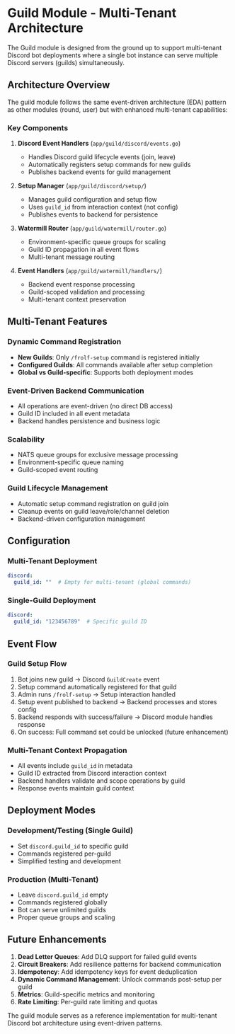 # Guild Module - Multi-Tenant Architecture

The Guild module is designed from the ground up to support multi-tenant Discord bot deployments where a single bot instance can serve multiple Discord servers (guilds) simultaneously.

## Architecture Overview

The guild module follows the same event-driven architecture (EDA) pattern as other modules (round, user) but with enhanced multi-tenant capabilities:

### Key Components

1. **Discord Event Handlers** (`app/guild/discord/events.go`)
   - Handles Discord guild lifecycle events (join, leave)
   - Automatically registers setup commands for new guilds
   - Publishes backend events for guild management

2. **Setup Manager** (`app/guild/discord/setup/`)
   - Manages guild configuration and setup flow
   - Uses `guild_id` from interaction context (not config)
   - Publishes events to backend for persistence

3. **Watermill Router** (`app/guild/watermill/router.go`)
   - Environment-specific queue groups for scaling
   - Guild ID propagation in all event flows
   - Multi-tenant message routing

4. **Event Handlers** (`app/guild/watermill/handlers/`)
   - Backend event response processing
   - Guild-scoped validation and processing
   - Multi-tenant context preservation

## Multi-Tenant Features

### Dynamic Command Registration
- **New Guilds**: Only `/frolf-setup` command is registered initially
- **Configured Guilds**: All commands available after setup completion
- **Global vs Guild-specific**: Supports both deployment modes

### Event-Driven Backend Communication
- All operations are event-driven (no direct DB access)
- Guild ID included in all event metadata
- Backend handles persistence and business logic

### Scalability
- NATS queue groups for exclusive message processing
- Environment-specific queue naming
- Guild-scoped event routing

### Guild Lifecycle Management
- Automatic setup command registration on guild join
- Cleanup events on guild leave/role/channel deletion
- Backend-driven configuration management

## Configuration

### Multi-Tenant Deployment
```yaml
discord:
  guild_id: ""  # Empty for multi-tenant (global commands)
```

### Single-Guild Deployment  
```yaml
discord:
  guild_id: "123456789"  # Specific guild ID
```

## Event Flow

### Guild Setup Flow
1. Bot joins new guild → Discord `GuildCreate` event
2. Setup command automatically registered for that guild
3. Admin runs `/frolf-setup` → Setup interaction handled
4. Setup event published to backend → Backend processes and stores config
5. Backend responds with success/failure → Discord module handles response
6. On success: Full command set could be unlocked (future enhancement)

### Multi-Tenant Context Propagation
- All events include `guild_id` in metadata
- Guild ID extracted from Discord interaction context
- Backend handlers validate and scope operations by guild
- Response events maintain guild context

## Deployment Modes

### Development/Testing (Single Guild)
- Set `discord.guild_id` to specific guild
- Commands registered per-guild
- Simplified testing and development

### Production (Multi-Tenant)
- Leave `discord.guild_id` empty
- Commands registered globally
- Bot can serve unlimited guilds
- Proper queue groups and scaling

## Future Enhancements

1. **Dead Letter Queues**: Add DLQ support for failed guild events
2. **Circuit Breakers**: Add resilience patterns for backend communication
3. **Idempotency**: Add idempotency keys for event deduplication
4. **Dynamic Command Management**: Unlock commands post-setup per guild
5. **Metrics**: Guild-specific metrics and monitoring
6. **Rate Limiting**: Per-guild rate limiting and quotas

The guild module serves as a reference implementation for multi-tenant Discord bot architecture using event-driven patterns.
